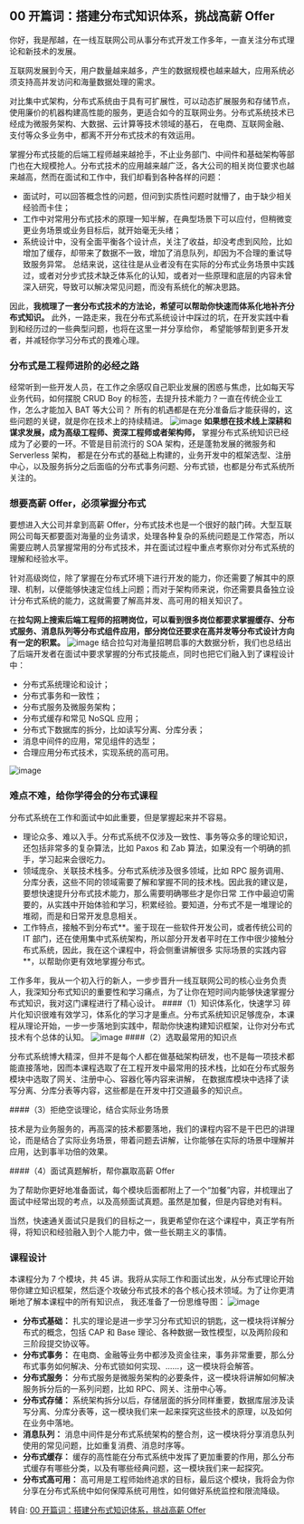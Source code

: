 ## 00 开篇词：搭建分布式知识体系，挑战高薪 Offer
你好，我是邴越，在一线互联网公司从事分布式开发工作多年，一直关注分布式理论和新技术的发展。

互联网发展到今天，用户数量越来越多，产生的数据规模也越来越大，应用系统必须支持高并发访问和海量数据处理的需求。

对比集中式架构，分布式系统由于具有可扩展性，可以动态扩展服务和存储节点，使用廉价的机器构建高性能的服务，更适合如今的互联网业务。分布式系统技术已经成为微服务架构、大数据、云计算等技术领域的基石，
在电商、互联网金融、支付等众多业务中，都离不开分布式技术的有效运用。

掌握分布式技能的后端工程师越来越抢手，不止业务部门、中间件和基础架构等部门也在大规模抢人。分布式技术的应用越来越广泛，各大公司的相关岗位要求也越来越高，然而在面试和工作中，我们却看到各种各样的问题：
* 面试时，可以回答概念性的问题，但问到实质性问题时就懵了，由于缺少相关经验而卡住；
* 工作中对常用分布式技术的原理一知半解，在典型场景下可以应付，但稍微变更业务场景或业务目标后，就开始毫无头绪；
* 系统设计中，没有全面平衡各个设计点，关注了收益，却没考虑到风险，比如增加了缓存，却带来了数据不一致，增加了消息队列，却因为不合理的重试导致服务异常。
总结来说，这往往是从业者没有在实际的分布式业务场景中实践过，或者对分步式技术缺乏体系化的认知，或者对一些原理和底层的内容未曾深入研究，导致可以解决常见问题，而没有系统化的解决思路。

因此，**我梳理了一套分布式技术的方法论，希望可以帮助你快速而体系化地补齐分布式知识。** 此外，一路走来，我在分布式系统设计中踩过的坑，在开发实践中看到和经历过的一些典型问题，也将在这里一并分享给你，
希望能够帮到更多开发者，并减轻你学习分布式的畏难心理。
### 分布式是工程师进阶的必经之路
经常听到一些开发人员，在工作之余感叹自己职业发展的困惑与焦虑，比如每天写业务代码，如何摆脱 CRUD Boy 的标签，去提升技术能力？一直在传统企业工作，怎么才能加入 BAT 等大公司？
所有的机遇都是在充分准备后才能获得的，这些问题的关键，就是你在技术上的持续精进。
![image](https://user-images.githubusercontent.com/6757408/149670948-27ee43bf-5d20-4fbc-97f9-a90862a502bf.png)
**如果想在技术线上深耕和谋求发展，成为高级工程师、资深工程师或者架构师，** 掌握分布式系统知识已经成为了必要的一环。不管是目前流行的 SOA 架构，还是蓬勃发展的微服务和 Serverless 架构，
都是在分布式的基础上构建的，业务开发中的框架选型、注册中心，以及服务拆分之后面临的分布式事务问题、分布式锁，也都是分布式系统所关注的。
### 想要高薪 Offer，必须掌握分布式
要想进入大公司并拿到高薪 Offer，分布式技术也是一个很好的敲门砖。大型互联网公司每天都要面对海量的业务请求，处理各种复杂的系统问题是工作常态，所以需要应聘人员掌握常用的分布式技术，并在面试过程中重点考察你对分布式系统的理解和经验水平。

针对高级岗位，除了掌握在分布式环境下进行开发的能力，你还需要了解其中的原理、机制，以便能够快速定位线上问题；而对于架构师来说，你还需要具备独立设计分布式系统的能力，这就需要了解高并发、高可用的相关知识了。

在**拉勾网上搜索后端工程师的招聘岗位，可以看到很多岗位都要求掌握缓存、分布式服务、消息队列等分布式组件应用，部分岗位还要求在高并发等分布式设计方向有一定的积累。**
![image](https://user-images.githubusercontent.com/6757408/149670983-fc211b1e-5033-4770-aaf1-dc9669ed032f.png)
结合拉勾对海量招聘启事的大数据分析，我们也总结出了后端开发者在面试中要求掌握的分布式技能点，同时也把它们融入到了课程设计中：
* 分布式系统理论和设计；
* 分布式事务和一致性；
* 分布式服务及微服务架构；
* 分布式缓存和常见 NoSQL 应用；
* 分布式下数据库的拆分，比如读写分离、分库分表；
* 消息中间件的应用，常见组件的选型；
* 合理应用分布式技术，实现系统的高可用。

![image](https://user-images.githubusercontent.com/6757408/149671001-620c93a4-3ed0-4fc2-93fa-1bd4d14431b9.png)
### 难点不难，给你学得会的分布式课程
分布式系统在工作和面试中如此重要，但是掌握起来并不容易。
* 理论众多、难以入手。分布式系统不仅涉及一致性、事务等众多的理论知识，还包括非常多的复杂算法，比如 Paxos 和 Zab 算法，如果没有一个明确的抓手，学习起来会很吃力。
* 领域庞杂、关联技术栈多。分布式系统涉及很多领域，比如 RPC 服务调用、分库分表，这些不同的领域需要了解和掌握不同的技术栈。因此我的建议是，要想快速提升分布式技术能力，那么需要明确哪些才是你日常
工作中最迫切需要的，从实践中开始体验和学习，积累经验。要知道，分布式不是一堆理论的堆砌，而是和日常开发息息相关。
* 工作特点，接触不到分布式**。鉴于现在一些软件开发公司，或者传统公司的 IT 部门，还在使用集中式系统架构，所以部分开发者平时在工作中很少接触分布式系统，因此，我在这个课程中，将会侧重讲解很多
实际场景的实践内容**，以帮助你更有效地掌握分布式。

工作多年，我从一个初入行的新人，一步步晋升一线互联网公司的核心业务负责人，我深知分布式知识的重要性和学习痛点，为了让你在短时间内能够快速掌握分布式知识，我对这门课程进行了精心设计。
####（1）知识体系化，快速学习
碎片化知识很难有效学习，体系化的学习才是重点。分布式系统知识足够庞杂，本课程从理论开始，一步一步落地到实践中，帮助你快速构建知识框架，让你对分布式技术有个总体的认知。
![image](https://user-images.githubusercontent.com/6757408/149671075-8cc624f0-a46f-458f-9de8-4344a8c2cd50.png)
####（2）选取最常用的知识点

分布式系统博大精深，但并不是每个人都在做基础架构研发，也不是每一项技术都能直接落地，因而本课程选取了在工程开发中最常用的技术栈，比如在分布式服务模块中选取了网关、注册中心、容器化等内容来讲解，
在数据库模块中选择了读写分离、分库分表等内容，这些都是在开发中打交道最多的知识点。

####（3）拒绝空谈理论，结合实际业务场景

技术是为业务服务的，再高深的技术都要落地，我们的课程内容不是干巴巴的讲理论，而是结合了实际业务场景，带着问题去讲解，让你能够在实际的场景中理解并应用，达到事半功倍的效果。

####（4）面试真题解析，帮你赢取高薪 Offer

为了帮助你更好地准备面试，每个模块后面都附上了一个“加餐”内容，并梳理出了面试中经常出现的考点，以及高频面试真题。虽然是加餐，但是内容绝对有料。

当然，快速通关面试只是我们的目标之一，我更希望你在这个课程中，真正学有所得，将知识和经验融入到个人能力中，做一些长期主义的事情。
### 课程设计
本课程分为 7 个模块，共 45 讲。我将从实际工作和面试出发，从分布式理论开始带你建立知识框架，然后逐个攻破分布式技术的各个核心技术领域。为了让你更清晰地了解本课程中的所有知识点，
我还准备了一份思维导图：
![image](https://user-images.githubusercontent.com/6757408/149671112-8d75451a-b871-49b0-a30d-117154378c97.png)
* **分布式基础：** 扎实的理论是进一步学习分布式知识的钥匙，这一模块将详解分布式的概念，包括 CAP 和 Base 理论、各种数据一致性模型，以及两阶段和三阶段提交协议等。
* **分布式事务：** 在电商、金融等业务中都涉及资金往来，事务非常重要，那么分布式事务如何解决、分布式锁如何实现、……，这一模块将会解答。
* **分布式服务：** 分布式服务是微服务架构的必要条件，这一模块将讲解如何解决服务拆分后的一系列问题，比如 RPC、网关、注册中心等。
* **分布式存储：** 系统架构拆分以后，存储层面的拆分同样重要，数据库层涉及读写分离、分库分表等，这一模块我们来一起来探究这些技术的原理，以及如何在业务中落地。
* **消息队列：** 消息中间件是分布式系统架构的整合剂，这一模块将分享消息队列使用的常见问题，比如重复消费、消息时序等。
* **分布式缓存：** 缓存的高性能在分布式系统中发挥了更加重要的作用，那么分布式缓存有哪些分类，以及有哪些经典问题，这一模块我们来一起探究。
* **分布式高可用：** 高可用是工程师始终追求的目标，最后这个模块，我将会为你分享在分布式系统中如何保障系统可用性，如何做好系统监控和限流降级。

转自: [00 开篇词：搭建分布式知识体系，挑战高薪 Offer](http://learn.lianglianglee.com/%E4%B8%93%E6%A0%8F/%E5%88%86%E5%B8%83%E5%BC%8F%E6%8A%80%E6%9C%AF%E5%8E%9F%E7%90%86%E4%B8%8E%E5%AE%9E%E6%88%9845%E8%AE%B2-%E5%AE%8C/00%20%E5%BC%80%E7%AF%87%E8%AF%8D%EF%BC%9A%E6%90%AD%E5%BB%BA%E5%88%86%E5%B8%83%E5%BC%8F%E7%9F%A5%E8%AF%86%E4%BD%93%E7%B3%BB%EF%BC%8C%E6%8C%91%E6%88%98%E9%AB%98%E8%96%AA%20Offer.md)



